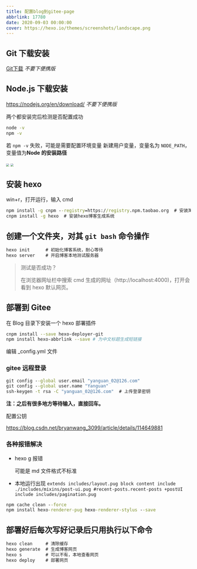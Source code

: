 ```yaml
---
title: 配置blog到gitee-page
abbrlink: 17780
date: 2020-09-03 00:00:00
cover: https://hexo.io/themes/screenshots/landscape.png
---
```

## Git 下载安装

[Git下载](https://registry.npmmirror.com/binary.html?path=git-for-windows/) *不要下便携版*

## Node.js 下载安装

https://nodejs.org/en/download/ *不要下便携版*

两个都安装完后检测是否配置成功

```cmd
node -v
npm -v
```

若 `npm -v` 失败，可能是需要配置环境变量
新建用户变量，变量名为 `NODE_PATH`，变量值为**Node 的安装路径**

<img src="C:\Users\Yanguan\Desktop\Snipaste_2022-08-14_18-04-02.png" style="zoom: 50%;" />

<img src="C:\Users\Yanguan\Desktop\Snipaste_2022-08-14_18-05-19.png" style="zoom: 50%;" />

## 安装 hexo

win+r，打开运行，输入 cmd

```cmd
npm install -g cnpm --registry=https://registry.npm.taobao.org  # 安装淘宝镜像
cnpm install -g hexo  # 安装hexo博客生成系统
```

## 创建一个文件夹，对其 `git bash` 命令操作

```cmd
hexo init      # 初始化博客系统，耐心等待
hexo server    # 开启博客本地测试服务器
```

> 测试是否成功？
>
> 在浏览器网址栏中搜索 cmd 生成的网址（http://localhost:4000)，打开会看到 hexo 默认网页。

## 部署到 Gitee

在 Blog 目录下安装一个 hexo 部署插件

```sh
cnpm install --save hexo-deployer-git
npm install hexo-abbrlink --save # 为中文标题生成短链接
```

编辑 _config.yml 文件

### gitee 远程登录

```cmd
git config --global user.email "yanguan_02@126.com"
git config --global user.name "Yanguan"
ssh-keygen -t rsa -C "yanguan_02@126.com"  # 上传登录密钥
```

**注：之后有很多地方等待输入，直接回车。**

配置公钥

https://blog.csdn.net/bryanwang_3099/article/details/114649881

### 各种报错解决

- hexo g 报错

  可能是 md 文件格式不标准
- 本地运行出现 ```extends includes/layout.pug block content include  ./includes/mixins/post-ui.pug #recent-posts.recent-posts +postUI include includes/pagination.pug```

```cmd
npm cache clean --force
npm install hexo-renderer-pug hexo-renderer-stylus --save
```

## 部署好后每次写好记录后只用执行以下命令

```cmd
hexo clean     # 清除缓存
hexo generate  # 生成博客网页
hexo s         # 可以不有，本地查看网页
hexo deploy    # 部署网页
```
